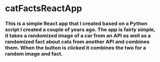 # catFactsReactApp
### This is a simple React app that I created based on a Python script I created a couple of years ago. The app is fairly simple, it takes a randomized image of a car from an API as well as a randomized fact about cats from another API and combines them. When the button is clicked it combines the two for a random image and fact.
